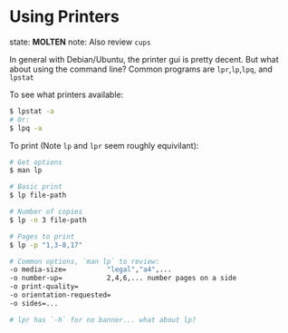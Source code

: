 # Using Printers

state: **MOLTEN**
note: Also review `cups`

In general with Debian/Ubuntu, the printer gui is pretty decent.
But what about using the command line?
Common programs are `lpr`,`lp`,`lpq`, and `lpstat`

To see what printers available:

```sh
$ lpstat -a
# Or:
$ lpq -a
```

To print (Note `lp` and `lpr` seem roughly equivilant):

```sh
# Get options
$ man lp

# Basic print
$ lp file-path

# Number of copies
$ lp -n 3 file-path

# Pages to print
$ lp -p "1,3-8,17"

# Common options, `man lp` to review:
-o media-size=          "legal","a4",...
-o number-up=           2,4,6,... number pages on a side
-o print-quality=
-o orientation-requested=
-o sides=...

# lpr has `-h` for no banner... what about lp?
```


